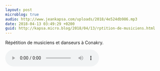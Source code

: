 ```yaml
---
layout: post
microblog: true
audio: http://www.jeankapsa.com/uploads/2018/4e524db986.mp3
date: 2018-04-13 03:49:29 +0200
guid: http://kapsa.micro.blog/2018/04/13/rptition-de-musiciens.html
---
```

Répétition de musiciens et danseurs à Conakry.

<audio controls="controls" src="http://www.jeankapsa.com/uploads/2018/4e524db986.mp3" />
